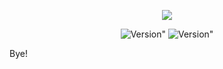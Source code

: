 <p align="center">
  <img src="https://cdn.jsdelivr.net/gh/ruicky/ruicky.github.io/2020/06/05jd-sign/0.png".
</p>
  
<p align="center">
  <img alt=Version" src"https://img.shields.io/badge/release-0.0.1-blue"/>
  <a hafe="https://github.com/ruicky">
  <img alt=Version" src"https://img.shields.io/badge/author-ruicky-bluevfolet"/>
  </a>
 </p>




Bye!

